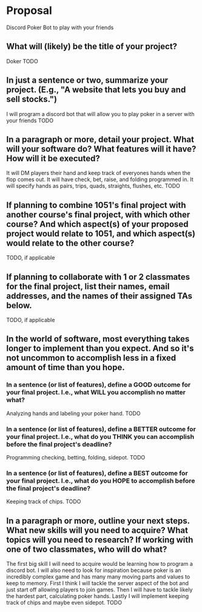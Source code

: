 # Proposal
Discord Poker Bot to play with your friends

## What will (likely) be the title of your project?
Doker
TODO

## In just a sentence or two, summarize your project. (E.g., "A website that lets you buy and sell stocks.")
I will program a discord bot that will allow you to play poker in a server with your friends
TODO

## In a paragraph or more, detail your project. What will your software do? What features will it have? How will it be executed?
It will DM players their hand and keep track of everyones hands when the flop comes out. It will have check, bet, raise, and folding programmed in. It will specify hands as pairs, trips, quads, straights, flushes, etc.
TODO

## If planning to combine 1051's final project with another course's final project, with which other course? And which aspect(s) of your proposed project would relate to 1051, and which aspect(s) would relate to the other course?

TODO, if applicable

## If planning to collaborate with 1 or 2 classmates for the final project, list their names, email addresses, and the names of their assigned TAs below.

TODO, if applicable

## In the world of software, most everything takes longer to implement than you expect. And so it's not uncommon to accomplish less in a fixed amount of time than you hope.

### In a sentence (or list of features), define a GOOD outcome for your final project. I.e., what WILL you accomplish no matter what?
Analyzing hands and labeling your poker hand.
TODO

### In a sentence (or list of features), define a BETTER outcome for your final project. I.e., what do you THINK you can accomplish before the final project's deadline?
Programming checking, betting, folding, sidepot.
TODO

### In a sentence (or list of features), define a BEST outcome for your final project. I.e., what do you HOPE to accomplish before the final project's deadline?
Keeping track of chips.
TODO

## In a paragraph or more, outline your next steps. What new skills will you need to acquire? What topics will you need to research? If working with one of two classmates, who will do what?
The first big skill I will need to acquire would be learning how to program a discord bot. I will also need to look for inspiration because poker is an incredibly complex game and has many many moving parts and values to keep to memory. First I think I will tackle the server aspect of the bot and just start off allowing players to join games. Then I will have to tackle likely the hardest part, calculating poker hands. Lastly I will implement keeping track of chips and maybe even sidepot.
TODO
